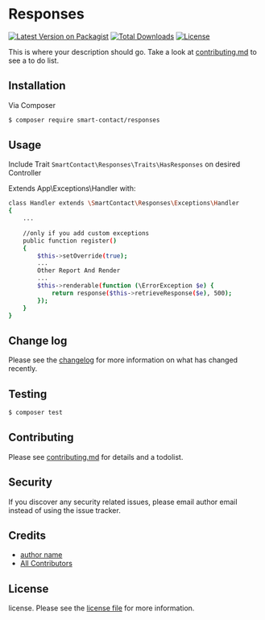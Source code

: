 # Responses

[![Latest Version on Packagist][ico-version]][link-packagist]
[![Total Downloads][ico-downloads]][link-downloads]
[![License](https://poser.pugx.org/smart-contact/responses/license)](//packagist.org/packages/smart-contact/responses)


This is where your description should go. Take a look at [contributing.md](contributing.md) to see a to do list.

## Installation

Via Composer

``` bash
$ composer require smart-contact/responses
```

## Usage
Include Trait `SmartContact\Responses\Traits\HasResponses` on desired Controller

Extends App\Exceptions\Handler with:

``` bash
class Handler extends \SmartContact\Responses\Exceptions\Handler
{
    ...
    
    //only if you add custom exceptions
    public function register()
    {
        $this->setOverride(true);
        ...
        Other Report And Render
        ...
        $this->renderable(function (\ErrorException $e) {
            return response($this->retrieveResponse($e), 500);
        });
    }
}
```

## Change log

Please see the [changelog](changelog.md) for more information on what has changed recently.

## Testing

``` bash
$ composer test
```

## Contributing

Please see [contributing.md](contributing.md) for details and a todolist.

## Security

If you discover any security related issues, please email author email instead of using the issue tracker.

## Credits

- [author name][link-author]
- [All Contributors][link-contributors]

## License

license. Please see the [license file](license.md) for more information.

[ico-version]: https://img.shields.io/packagist/v/smart-contact/responses.svg?style=flat-square
[ico-downloads]: https://img.shields.io/packagist/dt/smart-contact/responses.svg?style=flat-square

[link-packagist]: https://packagist.org/packages/smart-contact/responses
[link-downloads]: https://packagist.org/packages/smart-contact/responses
[link-author]: https://github.com/smart-contact
[link-contributors]: ../../contributors
